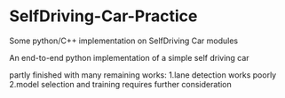 # SelfDriving-Car-Practice
Some python/C++ implementation on SelfDriving Car modules

An end-to-end python implementation of a simple self driving car

partly finished with many remaining works:
1.lane detection works poorly
2.model selection and training requires further consideration
